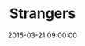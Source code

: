 ---
title:  "Strangers"
date:   2015-03-21 09:00:00
categories: podcasts
book-author: "Lea Thau"
cover-image: http://a2.mzstatic.com/us/r30/Music7/v4/04/fd/57/04fd577a-8d5a-7979-636b-1dd87873287c/cover170x170.jpeg
buy-link: https://itunes.apple.com/us/podcast/strangers/id490297492?mt=2
layout: "library-page"

---